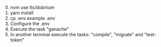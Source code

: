 0. nvm use lts/dubnium  
1. yarn install
2. cp .env.example .env
3. Configure the .env
4. Execute the task "ganache"
5. In another terminal execute the tasks: "compile", "migrate" and "test-token"
